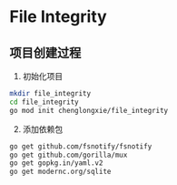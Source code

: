 # File Integrity

## 项目创建过程

1. 初始化项目

```bash
mkdir file_integrity
cd file_integrity
go mod init chenglongxie/file_integrity
```

2. 添加依赖包
```bash
go get github.com/fsnotify/fsnotify
go get github.com/gorilla/mux
go get gopkg.in/yaml.v2
go get modernc.org/sqlite

```